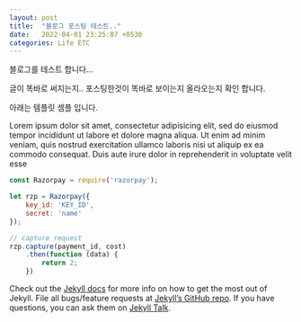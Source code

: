 ```yaml
---
layout: post
title:  "블로그 포스팅 테스트.."
date:   2022-04-01 23:25:07 +0530
categories: Life ETC
---
```

블로그를 테스트 합니다...

글이 똑바로 써지는지.. 포스팅한것이 똑바로 보이는지 올라오는지 확인 합니다.

아래는 템플릿 셈플 입니다.



Lorem ipsum dolor sit amet, consectetur adipisicing elit, sed do eiusmod tempor incididunt ut labore et dolore magna aliqua. Ut enim ad minim veniam, quis nostrud exercitation ullamco laboris nisi ut aliquip ex ea commodo consequat. Duis aute irure dolor in reprehenderit in voluptate velit esse

```javascript
const Razorpay = require('razorpay');

let rzp = Razorpay({
	key_id: 'KEY_ID',
	secret: 'name'
});

// capture request
rzp.capture(payment_id, cost)
	.then(function (data) {
		return 2;
	})
```

Check out the [Jekyll docs][jekyll-docs] for more info on how to get the most out of Jekyll. File all bugs/feature requests at [Jekyll’s GitHub repo][jekyll-gh]. If you have questions, you can ask them on [Jekyll Talk][jekyll-talk].

[jekyll-docs]: https://jekyllrb.com/docs/home
[jekyll-gh]:   https://github.com/jekyll/jekyll
[jekyll-talk]: https://talk.jekyllrb.com/
